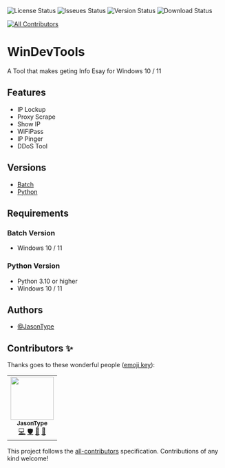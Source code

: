 ![License Status](https://img.shields.io/github/license/JasonType/WinDevTools?style=flat-square) ![Isseues Status](https://img.shields.io/github/issues/JasonType/WinDevTools?style=flat-square) ![Version Status](https://img.shields.io/badge/version-v0.1-brightgreen?style=flat-square) ![Download Status](https://img.shields.io/github/downloads/JasonType/WinDevTools/total?style=flat-square)
<!-- ALL-CONTRIBUTORS-BADGE:START - Do not remove or modify this section -->
[![All Contributors](https://img.shields.io/badge/all_contributors-1-orange.svg?style=flat-square)](#contributors-)
<!-- ALL-CONTRIBUTORS-BADGE:END -->


# WinDevTools
A Tool that makes geting Info Esay for Windows 10 / 11

## Features

- IP Lockup
- Proxy Scrape
- Show IP
- WiFiPass
- IP Pinger
- DDoS Tool

## Versions
- [Batch](https://github.com/JasonType/WinDevTools/tree/Batch)
- [Python](https://github.com/JasonType/WinDevTools/tree/Python)

## Requirements

### Batch Version
- Windows 10 / 11

### Python Version
- Python 3.10 or higher
- Windows 10 / 11
    
## Authors

- [@JasonType](https://www.github.com/JasonType)


## Contributors ✨

Thanks goes to these wonderful people ([emoji key](https://allcontributors.org/docs/en/emoji-key)):

<!-- ALL-CONTRIBUTORS-LIST:START - Do not remove or modify this section -->
<!-- prettier-ignore-start -->
<!-- markdownlint-disable -->
<table>
  <tr>
    <td align="center"><a href="https://github.com/JasonType"><img src="https://avatars.githubusercontent.com/u/51136022?v=4?s=100" width="100px;" alt=""/><br /><sub><b>JasonType</b></sub></a><br /><a href="https://github.com/JasonType/WinDevTools/commits?author=JasonType" title="Code">💻</a> <a href="#security-JasonType" title="Security">🛡️</a> <a href="#data-JasonType" title="Data">🔣</a> <a href="#ideas-JasonType" title="Ideas, Planning, & Feedback">🤔</a></td>
  </tr>
</table>

<!-- markdownlint-restore -->
<!-- prettier-ignore-end -->

<!-- ALL-CONTRIBUTORS-LIST:END -->

This project follows the [all-contributors](https://github.com/all-contributors/all-contributors) specification. Contributions of any kind welcome!